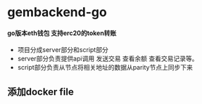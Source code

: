 # gembackend-go
#### go版本eth钱包 支持erc20的token转账   
+ 项目分成server部分和script部分
+ server部分负责提供api调用 发送交易 查看余额 查看交易记录等。
+ script部分负责从节点将相关地址的数据从parity节点上同步下来

## 添加docker file
